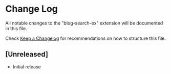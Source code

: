 # Change Log

All notable changes to the "blog-search-ex" extension will be documented in this file.

Check [Keep a Changelog](http://keepachangelog.com/) for recommendations on how to structure this file.

## [Unreleased]

- Initial release